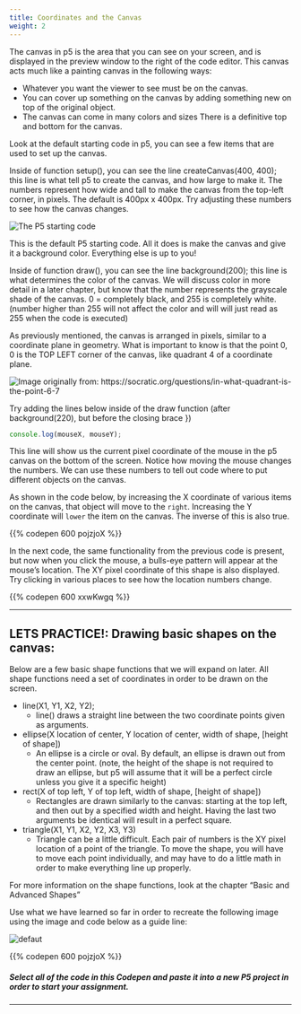 ```yaml
---
title: Coordinates and the Canvas
weight: 2
---
```


The canvas in p5 is the area that you can see on your screen, and is displayed in the preview window to the right of the code editor. This canvas acts much like a painting canvas in the following ways:

* Whatever you want the viewer to see must be on the canvas.
* You can cover up something on the canvas by adding something new   on top of the original object.
* The canvas can come in many colors and sizes
There is a definitive top and bottom for the canvas.

Look at the default starting code in p5, you can see a few items that are used to set up the canvas. 


Inside of function setup(), you can see the line createCanvas(400, 400); this line is what tell p5 to create the canvas, and how large to make it. The numbers represent how wide and tall to make the canvas from the top-left corner, in pixels. The default is 400px x 400px. Try adjusting these numbers to see how the canvas changes.

![The P5 starting code](/images/graphics/p5default.png)

This is the default P5 starting code. All it does is make the canvas and give it a background color. Everything else is up to you!

Inside of function draw(), you can see the line background(200); this line is what determines the color of the canvas. We will discuss color in more detail in a later chapter, but know that the number represents the grayscale shade of the canvas. 0 = completely black, and 255 is completely white. (number higher than 255 will not affect the color and will will just read as 255 when the code is executed)

As previously mentioned, the canvas is arranged in pixels, similar to a coordinate plane in geometry. What is important to know is that the point 0, 0 is the TOP LEFT corner of the canvas, like quadrant 4 of a coordinate plane. 

![Image originally from: https://socratic.org/questions/in-what-quadrant-is-the-point-6-7 ](/images/graphics/coordinateplane.jpg)


Try adding the lines below inside of the draw function (after background(220), but before the closing brace })

```js
console.log(mouseX, mouseY);

```

This line will show us the current pixel coordinate of the mouse in the p5 canvas on the bottom of the screen. Notice how moving the mouse changes the numbers. We can use these numbers to tell out code where to put different objects on the canvas.

As shown in the code below, by increasing the X coordinate of various items on the canvas, that object will move to the `right`. Increasing the Y coordinate will `lower` the item on the canvas. The inverse of this is also true. 

{{% codepen 600 pojzjoX %}}


In the next code, the same functionality from the previous code is present, but now when you click the mouse, a bulls-eye pattern will appear at the mouse’s location. The XY pixel coordinate of this shape is also displayed. Try clicking in various places to see how the location numbers change. 

{{% codepen 600 xxwKwgq %}}

---

## LETS PRACTICE!: Drawing basic shapes on the canvas:

Below are a few basic shape functions that we will expand on later. All shape functions need a set of coordinates in order to be drawn on the screen. 

* line(X1, Y1, X2, Y2);
    * line() draws a straight line between the two coordinate points given as arguments. 
* ellipse(X location of center, Y location of center, width of shape, [height of shape])
    * An ellipse is a circle or oval. By default, an ellipse is drawn out from the center point. (note, the height of the shape is not required to draw an ellipse, but p5 will assume that it will be a perfect circle unless you give it a specific height)
* rect(X of top left, Y of top left, width of shape, [height of shape])
    * Rectangles are drawn similarly to the canvas: starting at the top left, and then out by a specified width and height. Having the last two arguments be identical will result in a perfect square.
* triangle(X1, Y1, X2, Y2, X3, Y3)
    * Triangle can be a little difficult. Each pair of numbers is the XY pixel location of a point of the triangle. To move the shape, you will have to move each point individually, and may have to do a little math in order to make everything line up properly.

For more information on the shape functions, look at the chapter “Basic and Advanced Shapes”

Use what we have learned so far in order to recreate the following image using the image and code below as a guide line: 

![defaut](/images/graphics/gridimages.png)

{{% codepen 600 pojzjoX %}}

##### Select all of the code in this Codepen and paste it into a new P5 project in order to start your assignment. #####

---
